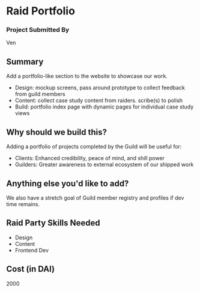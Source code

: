 # Raid Portfolio

### Project Submitted By

Ven

## Summary

Add a portfolio-like section to the website to showcase our work.

- Design: mockup screens, pass around prototype to collect feedback from guild members
- Content: collect case study content from raiders. scribe(s) to polish
- Build: portfolio index page with dynamic pages for individual case study views

## Why should we build this?

Adding a portfolio of projects completed by the Guild will be useful for:

- Clients: Enhanced credibility, peace of mind, and shill power
- Guilders: Greater awareness to external ecosystem of our shipped work

## Anything else you'd like to add?

We also have a stretch goal of Guild member registry and profiles if dev time remains.

## Raid Party Skills Needed

- Design
- Content
- Frontend Dev

## Cost (in DAI)

2000
